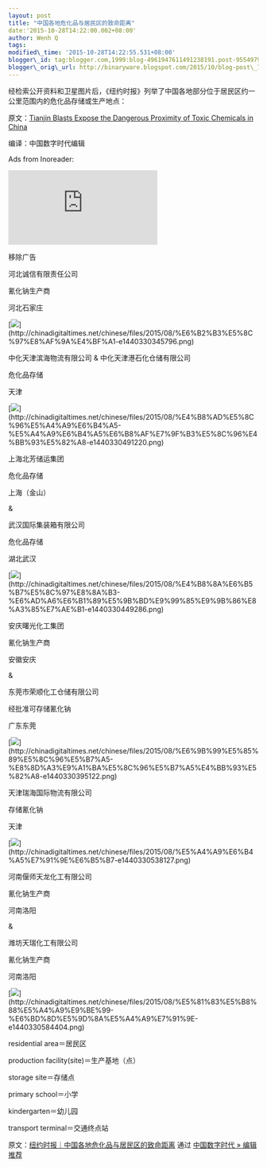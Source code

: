 ```yaml
--- 
layout: post 
title: "中国各地危化品与居民区的致命距离" 
date:'2015-10-28T14:22:00.002+08:00' 
author: Wenh Q
tags:
modified\_time: '2015-10-28T14:22:55.531+08:00' 
blogger\_id: tag:blogger.com,1999:blog-4961947611491238191.post-955497997401776660
blogger\_orig\_url: http://binaryware.blogspot.com/2015/10/blog-post\_72.html
---
```

经检索公开资料和卫星图片后，《纽约时报》列举了中国各地部分位于居民区约一公里范围内的危化品存储或生产地点：



原文：[Tianjin Blasts Expose the Dangerous Proximity of Toxic Chemicals
in
China](http://www.nytimes.com/interactive/2015/08/21/world/asia/tianjin-china-explosion-hazardous-chemical-sites.html)

编译：中国数字时代编辑





Ads from Inoreader:











![](https://www.inoreader.com/adv/www/delivery/lg.php?bannerid=294&campaignid=11&zoneid=17&loc=https%3A%2F%2Fwww.inoreader.com%2Ffolder%2F%25E6%2589%25A9%25E5%25B1%2595%25E9%2598%2585%25E8%25AF%25BB&cb=2360c0dbb4)





移除广告



河北诚信有限责任公司

氰化钠生产商

河北石家庄

[![](https://images-blogger-opensocial.googleusercontent.com/gadgets/proxy?url=http%3A%2F%2Fchinadigitaltimes.net%2Fchinese%2Ffiles%2F2015%2F08%2F%25E6%25B2%25B3%25E5%258C%2597%25E8%25AF%259A%25E4%25BF%25A1-e1440330345796.png&container=blogger&gadget=a&rewriteMime=image%2F*)](http://chinadigitaltimes.net/chinese/files/2015/08/%E6%B2%B3%E5%8C%97%E8%AF%9A%E4%BF%A1-e1440330345796.png)







中化天津滨海物流有限公司 & 中化天津港石化仓储有限公司

危化品存储

天津

[![](https://images-blogger-opensocial.googleusercontent.com/gadgets/proxy?url=http%3A%2F%2Fchinadigitaltimes.net%2Fchinese%2Ffiles%2F2015%2F08%2F%25E4%25B8%25AD%25E5%258C%2596%25E5%25A4%25A9%25E6%25B4%25A5-%25E5%25A4%25A9%25E6%25B4%25A5%25E6%25B8%25AF%25E7%259F%25B3%25E5%258C%2596%25E4%25BB%2593%25E5%2582%25A8-e1440330491220.png&container=blogger&gadget=a&rewriteMime=image%2F*)](http://chinadigitaltimes.net/chinese/files/2015/08/%E4%B8%AD%E5%8C%96%E5%A4%A9%E6%B4%A5-%E5%A4%A9%E6%B4%A5%E6%B8%AF%E7%9F%B3%E5%8C%96%E4%BB%93%E5%82%A8-e1440330491220.png)







上海北芳储运集团

危化品存储

上海（金山）

&

武汉国际集装箱有限公司

危化品存储

湖北武汉

[![](https://images-blogger-opensocial.googleusercontent.com/gadgets/proxy?url=http%3A%2F%2Fchinadigitaltimes.net%2Fchinese%2Ffiles%2F2015%2F08%2F%25E4%25B8%258A%25E6%25B5%25B7%25E5%258C%2597%25E8%258A%25B3-%25E6%25AD%25A6%25E6%25B1%2589%25E5%259B%25BD%25E9%2599%2585%25E9%259B%2586%25E8%25A3%2585%25E7%25AE%25B1-e1440330449286.png&container=blogger&gadget=a&rewriteMime=image%2F*)](http://chinadigitaltimes.net/chinese/files/2015/08/%E4%B8%8A%E6%B5%B7%E5%8C%97%E8%8A%B3-%E6%AD%A6%E6%B1%89%E5%9B%BD%E9%99%85%E9%9B%86%E8%A3%85%E7%AE%B1-e1440330449286.png)







安庆曙光化工集团

氰化钠生产商

安徽安庆

&

东莞市荣顺化工仓储有限公司

经批准可存储氰化钠

广东东莞

[![](https://images-blogger-opensocial.googleusercontent.com/gadgets/proxy?url=http%3A%2F%2Fchinadigitaltimes.net%2Fchinese%2Ffiles%2F2015%2F08%2F%25E6%259B%2599%25E5%2585%2589%25E5%258C%2596%25E5%25B7%25A5-%25E8%258D%25A3%25E9%25A1%25BA%25E5%258C%2596%25E5%25B7%25A5%25E4%25BB%2593%25E5%2582%25A8-e1440330395122.png&container=blogger&gadget=a&rewriteMime=image%2F*)](http://chinadigitaltimes.net/chinese/files/2015/08/%E6%9B%99%E5%85%89%E5%8C%96%E5%B7%A5-%E8%8D%A3%E9%A1%BA%E5%8C%96%E5%B7%A5%E4%BB%93%E5%82%A8-e1440330395122.png)







天津瑞海国际物流有限公司

存储氰化钠

天津



[![](https://images-blogger-opensocial.googleusercontent.com/gadgets/proxy?url=http%3A%2F%2Fchinadigitaltimes.net%2Fchinese%2Ffiles%2F2015%2F08%2F%25E5%25A4%25A9%25E6%25B4%25A5%25E7%2591%259E%25E6%25B5%25B7-e1440330538127.png&container=blogger&gadget=a&rewriteMime=image%2F*)](http://chinadigitaltimes.net/chinese/files/2015/08/%E5%A4%A9%E6%B4%A5%E7%91%9E%E6%B5%B7-e1440330538127.png)







河南偃师天龙化工有限公司

氰化钠生产商

河南洛阳

&

潍坊天瑞化工有限公司

氰化钠生产商

河南洛阳

[![](https://images-blogger-opensocial.googleusercontent.com/gadgets/proxy?url=http%3A%2F%2Fchinadigitaltimes.net%2Fchinese%2Ffiles%2F2015%2F08%2F%25E5%2581%2583%25E5%25B8%2588%25E5%25A4%25A9%25E9%25BE%2599-%25E6%25BD%258D%25E5%259D%258A%25E5%25A4%25A9%25E7%2591%259E-e1440330584404.png&container=blogger&gadget=a&rewriteMime=image%2F*)](http://chinadigitaltimes.net/chinese/files/2015/08/%E5%81%83%E5%B8%88%E5%A4%A9%E9%BE%99-%E6%BD%8D%E5%9D%8A%E5%A4%A9%E7%91%9E-e1440330584404.png)



residential area＝居民区

production facility(site)＝生产基地（点）

storage site＝存储点

primary school＝小学

kindergarten＝幼儿园

transport terminal＝交通终点站
<div>




</div>

<div>

原文：[纽约时报｜中国各地危化品与居民区的致命距离](http://feedproxy.google.com/~r/chinagfwblog/~3/EeL8Lmlx4YM/) 通过 [中国数字时代
»
编辑推荐](http://pipes.yahoo.com/pipes/pipe.info?_id=4ebbe79f06d4342d785a0cab9913dc0c)

</div>
